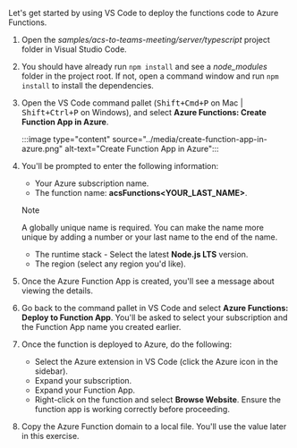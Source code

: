 <!-- markdownlint-disable MD041 -->

Let's get started by using VS Code to deploy the functions code to Azure Functions.

1. Open the *samples/acs-to-teams-meeting/server/typescript* project folder in Visual Studio Code.

1. You should have already run `npm install` and see a *node_modules* folder in the project root. If not, open a command window and run `npm install` to install the dependencies.

1. Open the VS Code command pallet (<kbd>Shift+Cmd+P</kbd> on Mac | <kbd>Shift+Ctrl+P</kbd> on Windows), and select **Azure Functions: Create Function App in Azure**.

    :::image type="content" source="../media/create-function-app-in-azure.png" alt-text="Create Function App in Azure":::

1. You'll be prompted to enter the following information:

    - Your Azure subscription name.
    - The function name: **acsFunctions<YOUR_LAST_NAME>**.

    > [!NOTE]
    > A globally unique name is required. You can make the name more unique by adding a number or your last name to the end of the name.

    - The runtime stack - Select the latest **Node.js LTS** version.
    - The region (select any region you'd like).

1. Once the Azure Function App is created, you'll see a message about viewing the details. 

1. Go back to the command pallet in VS Code and select **Azure Functions: Deploy to Function App**. You'll be asked to select your subscription and the Function App name you created earlier.

1. Once the function is deployed to Azure, do the following:

    - Select the Azure extension in VS Code (click the Azure icon in the sidebar).
    - Expand your subscription.
    - Expand your Function App.
    - Right-click on the function and select **Browse Website**. Ensure the function app is working correctly before proceeding.

1. Copy the Azure Function domain to a local file. You'll use the value later in this exercise.